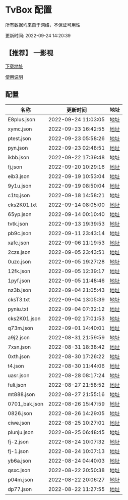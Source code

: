 # TvBox 配置

所有数据均来自于网络，不保证可用性

更新时间: 2022-09-24 14:20:39

## 【推荐】 一影视

[下载地址](https://ghproxy.com/https://raw.githubusercontent.com/tv-player/apks/main/live/一影视.apk)

[使用说明](https://github.com/tv-player/apks/blob/main/README.md)

## 配置


|   名称  | 更新时间  |地址  |
|  ----  | ----  |----  |
|  E8plus.json | 2022-09-24 11:03:05 |[地址](https://ghproxy.com/https://raw.githubusercontent.com/tv-player/tvbox-line/main/tv/E8plus.json) |
|  xymc.json | 2022-09-23 16:42:55 |[地址](https://ghproxy.com/https://raw.githubusercontent.com/tv-player/tvbox-line/main/tv/xymc.json) |
|  ptest.json | 2022-09-23 05:58:26 |[地址](https://ghproxy.com/https://raw.githubusercontent.com/tv-player/tvbox-line/main/tv/ptest.json) |
|  pyn.json | 2022-09-23 02:48:51 |[地址](https://ghproxy.com/https://raw.githubusercontent.com/tv-player/tvbox-line/main/tv/pyn.json) |
|  ikbb.json | 2022-09-22 17:39:48 |[地址](https://ghproxy.com/https://raw.githubusercontent.com/tv-player/tvbox-line/main/tv/ikbb.json) |
|  fj.json | 2022-09-20 10:29:16 |[地址](https://ghproxy.com/https://raw.githubusercontent.com/tv-player/tvbox-line/main/tv/fj.json) |
|  eib3.json | 2022-09-19 10:53:04 |[地址](https://ghproxy.com/https://raw.githubusercontent.com/tv-player/tvbox-line/main/tv/eib3.json) |
|  9y1u.json | 2022-09-19 08:50:04 |[地址](https://ghproxy.com/https://raw.githubusercontent.com/tv-player/tvbox-line/main/tv/9y1u.json) |
|  c1tq.json | 2022-09-18 14:58:21 |[地址](https://ghproxy.com/https://raw.githubusercontent.com/tv-player/tvbox-line/main/tv/c1tq.json) |
|  cks2K01.txt | 2022-09-14 08:05:00 |[地址](https://ghproxy.com/https://raw.githubusercontent.com/tv-player/tvbox-line/main/tv/cks2K01.txt) |
|  65yp.json | 2022-09-14 00:10:40 |[地址](https://ghproxy.com/https://raw.githubusercontent.com/tv-player/tvbox-line/main/tv/65yp.json) |
|  tvtk.json | 2022-09-13 19:39:53 |[地址](https://ghproxy.com/https://raw.githubusercontent.com/tv-player/tvbox-line/main/tv/tvtk.json) |
|  pb9c.json | 2022-09-11 23:43:14 |[地址](https://ghproxy.com/https://raw.githubusercontent.com/tv-player/tvbox-line/main/tv/pb9c.json) |
|  xafc.json | 2022-09-06 11:19:53 |[地址](https://ghproxy.com/https://raw.githubusercontent.com/tv-player/tvbox-line/main/tv/xafc.json) |
|  2czs.json | 2022-09-05 23:43:51 |[地址](https://ghproxy.com/https://raw.githubusercontent.com/tv-player/tvbox-line/main/tv/2czs.json) |
|  0uzc.json | 2022-09-05 19:27:28 |[地址](https://ghproxy.com/https://raw.githubusercontent.com/tv-player/tvbox-line/main/tv/0uzc.json) |
|  12fk.json | 2022-09-05 12:39:17 |[地址](https://ghproxy.com/https://raw.githubusercontent.com/tv-player/tvbox-line/main/tv/12fk.json) |
|  1pyf.json | 2022-09-05 11:48:46 |[地址](https://ghproxy.com/https://raw.githubusercontent.com/tv-player/tvbox-line/main/tv/1pyf.json) |
|  nz3b.json | 2022-09-04 21:05:43 |[地址](https://ghproxy.com/https://raw.githubusercontent.com/tv-player/tvbox-line/main/tv/nz3b.json) |
|  cksT3.txt | 2022-09-04 13:05:39 |[地址](https://ghproxy.com/https://raw.githubusercontent.com/tv-player/tvbox-line/main/tv/cksT3.txt) |
|  pyniu.txt | 2022-09-04 07:32:12 |[地址](https://ghproxy.com/https://raw.githubusercontent.com/tv-player/tvbox-line/main/tv/pyniu.txt) |
|  cks2K01.json | 2022-09-02 17:01:53 |[地址](https://ghproxy.com/https://raw.githubusercontent.com/tv-player/tvbox-line/main/tv/cks2K01.json) |
|  q73m.json | 2022-09-01 14:40:01 |[地址](https://ghproxy.com/https://raw.githubusercontent.com/tv-player/tvbox-line/main/tv/q73m.json) |
|  a9j2.json | 2022-08-31 21:59:59 |[地址](https://ghproxy.com/https://raw.githubusercontent.com/tv-player/tvbox-line/main/tv/a9j2.json) |
|  7xsn.json | 2022-08-31 18:38:42 |[地址](https://ghproxy.com/https://raw.githubusercontent.com/tv-player/tvbox-line/main/tv/7xsn.json) |
|  0xth.json | 2022-08-30 17:26:22 |[地址](https://ghproxy.com/https://raw.githubusercontent.com/tv-player/tvbox-line/main/tv/0xth.json) |
|  t4.json | 2022-08-30 11:44:06 |[地址](https://ghproxy.com/https://raw.githubusercontent.com/tv-player/tvbox-line/main/tv/t4.json) |
|  uasr.json | 2022-08-28 08:17:24 |[地址](https://ghproxy.com/https://raw.githubusercontent.com/tv-player/tvbox-line/main/tv/uasr.json) |
|  fuli.json | 2022-08-27 21:58:52 |[地址](https://ghproxy.com/https://raw.githubusercontent.com/tv-player/tvbox-line/main/tv/fuli.json) |
|  mt888.json | 2022-08-27 21:55:16 |[地址](https://ghproxy.com/https://raw.githubusercontent.com/tv-player/tvbox-line/main/tv/mt888.json) |
|  0701_bak.json | 2022-08-26 15:47:59 |[地址](https://ghproxy.com/https://raw.githubusercontent.com/tv-player/tvbox-line/main/tv/0701_bak.json) |
|  0826.json | 2022-08-26 14:29:05 |[地址](https://ghproxy.com/https://raw.githubusercontent.com/tv-player/tvbox-line/main/tv/0826.json) |
|  ciwe.json | 2022-08-25 10:27:01 |[地址](https://ghproxy.com/https://raw.githubusercontent.com/tv-player/tvbox-line/main/tv/ciwe.json) |
|  plunju.json | 2022-08-25 06:48:45 |[地址](https://ghproxy.com/https://raw.githubusercontent.com/tv-player/tvbox-line/main/tv/plunju.json) |
|  fj-2.json | 2022-08-24 10:07:32 |[地址](https://ghproxy.com/https://raw.githubusercontent.com/tv-player/tvbox-line/main/tv/fj-2.json) |
|  fj-1.json | 2022-08-24 10:07:13 |[地址](https://ghproxy.com/https://raw.githubusercontent.com/tv-player/tvbox-line/main/tv/fj-1.json) |
|  yb6a.json | 2022-08-24 04:40:03 |[地址](https://ghproxy.com/https://raw.githubusercontent.com/tv-player/tvbox-line/main/tv/yb6a.json) |
|  qsxc.json | 2022-08-22 20:50:38 |[地址](https://ghproxy.com/https://raw.githubusercontent.com/tv-player/tvbox-line/main/tv/qsxc.json) |
|  p04m.json | 2022-08-22 20:06:27 |[地址](https://ghproxy.com/https://raw.githubusercontent.com/tv-player/tvbox-line/main/tv/p04m.json) |
|  dp77.json | 2022-08-22 11:27:55 |[地址](https://ghproxy.com/https://raw.githubusercontent.com/tv-player/tvbox-line/main/tv/dp77.json) |
  






